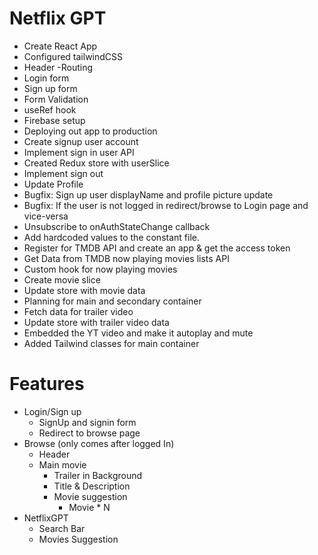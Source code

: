 # Netflix GPT

- Create React App
- Configured tailwindCSS
- Header
  -Routing
- Login form
- Sign up form
- Form Validation
- useRef hook
- Firebase setup
- Deploying out app to production
- Create signup user account
- Implement sign in user API
- Created Redux store with userSlice
- Implement sign out
- Update Profile
- Bugfix: Sign up user displayName and profile picture update
- Bugfix: If the user is not logged in redirect/browse to Login page and vice-versa
- Unsubscribe to onAuthStateChange callback
- Add hardcoded values to the constant file.
- Register for TMDB API and create an app & get the access token
- Get Data from TMDB now playing movies lists API
- Custom hook for now playing movies
- Create movie slice
- Update store with movie data
- Planning for main and secondary container
- Fetch data for trailer video
- Update store with trailer video data
- Embedded the YT video and make it autoplay and mute
- Added Tailwind classes for main container

# Features

- Login/Sign up
  - SignUp and signin form
  - Redirect to browse page
- Browse (only comes after logged In)
  - Header
  - Main movie
    - Trailer in Background
    - Title & Description
    - Movie suggestion
      - Movie \* N
- NetflixGPT
  - Search Bar
  - Movies Suggestion
